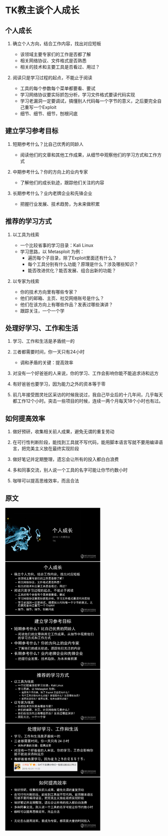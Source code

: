 # TK教主谈个人成长

## 个人成长

1. 确立个人方向，结合工作内容，找出对应短板
    - 该领域主要专家们的工作是否都了解
    - 相关网络协议、文件格式是否熟悉
    - 相关的技术和主要工具是否看过、用过？

2. 阅读只是学习过程的起点，不能止于阅读
    - 工具的每个参数每个菜单都要看、要试
    - 学习网络协议要实际抓包分析，学习文件格式要读代码实现
    - 学习老漏洞一定要调试，搞懂别人代码每一个字节的意义，之后要完全自己重写一个Exploit
    - 细节、细节、细节，刨根问底

## 建立学习参考目标

1. 短期参考什么？比自己优秀的同龄人
    - 阅读他们的文章和其他工作成果，从细节中观察他们的学习方式和工作方式

2. 中期参考什么？你的方向上的业内专家
    - 了解他们的成长轨迹，跟踪他们关注的内容

3. 长期参考什么？业内老牌企业和先锋企业
    - 把握行业发展、技术趋势，为未来做积累

## 推荐的学习方式

1. 以工具为线索
    - 一个比较省事的学习目录：Kali Linux
    - 学习思路，以 Metasploit 为例：
        - 遍历每个子目录，除了Exploit里面还有什么？
        - 每个工具分别有什么功能？原理是什么？涉及哪些知识？
        - 能否改进优化？能否发展、组合出新的功能？

2. 以专家为线索
    - 你的技术方向里有哪些专家？
    - 他们的邮箱、主页、社交网络账号是什么？
    - 他们在该方向上有哪些作品？发表过哪些演讲？
    - 跟踪关注，一个一个学

## 处理好学习、工作和生活

1. 学习、工作和生活是矛盾统一的

2. 三者都需要时间，你一天只有24小时
    - 调和矛盾的关键：提高效率

3. 对没有一个好爸爸的人来说，你的学习、工作会影响你能不能追求诗和远方

4. 有好爸爸也要学习，因为能力之外的资本等于零

5. 前几年接受图灵社区采访的时候我说过，我自己毕业后的十几年间，几乎每天都工作12个小时。突击一些项目的时候，连续一两个月每天18个小时也有过。

## 如何提高效率

1. 做好预研，收集相关前人成果，避免无谓的重复劳动

2. 在可行性判断阶段，能找到工具就不写代码，能用脚本语言写就不要用编译语言，把完美主义放在最终实现阶段

3. 做好笔记并定期整理，遗忘会让所有的投入都白白浪费

4. 多和同事交流，别人说一个工具的名字可能让你节约数小时

5. 咖啡可以提高思维效率，而且合法

## 原文

![tk_personal_improvement](tk_personal_improvement.jpg)
